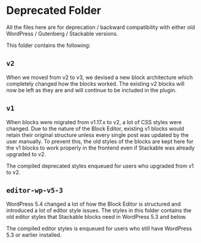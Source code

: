 Deprecated Folder
=================

All the files here are for deprecation / backward compatibility with either old WordPress / Gutenberg / Stackable versions.

This folder contains the following:

## `v2`

When we moved from v2 to v3, we devised a new block architecture which completely changed how the blocks worked. The existing v2 blocks will now be left as they are and will continue to be included in the plugin.

## `v1`

When blocks were migrated from v1.17.x to v2, a lot of CSS styles were changed. Due to the nature of the Block Editor, existing v1 blocks would retain their original structure unless every single post was updated by the user manually. To prevent this, the old styles of the blocks are kept here for the v1 blocks to work properly in the frontend even if Stackable was already upgraded to v2.

The compiled deprecated styles enqueued for users who upgraded from v1 to v2.

## `editor-wp-v5-3`

WordPress 5.4 changed a lot of how the Block Editor is structured and introduced a lot of editor style issues. The styles in this folder contains the old editor styles that Stackable blocks need in WordPress 5.3 and below.

The compiled editor styles is enqueued for users who still have WordPress 5.3 or earlier installed.
